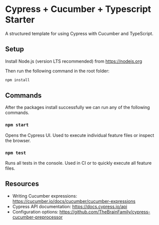 # Cypress + Cucumber + Typescript Starter
A structured template for using Cypress with Cucumber and TypeScript.

## Setup
Install Node.js (version LTS recommended) from https://nodejs.org

Then run the following command in the root folder:
```sh
npm install
```

## Commands
After the packages install successfully we can run any of the following commands.

### `npm start`
Opens the Cypress UI. Used to execute individual feature files or inspect the browser.

### `npm test`
Runs all tests in the console. Used in CI or to quickly execute all feature files.

## Resources
- Writing Cucumber expressions: https://cucumber.io/docs/cucumber/cucumber-expressions
- Cypress API documentation: https://docs.cypress.io/api
- Configuration options: https://github.com/TheBrainFamily/cypress-cucumber-preprocessor
